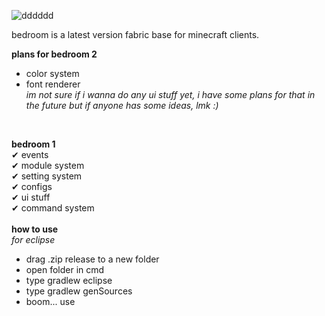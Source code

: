 ![dddddd](https://user-images.githubusercontent.com/69589624/109410126-1623c480-7966-11eb-9bd4-56984a88a6aa.PNG)
                                                                 
bedroom is a latest version fabric base for minecraft clients. <br>

**plans for bedroom 2** <br>
- color system <br>
- font renderer <br>
*im not sure if i wanna do any ui stuff yet, i have some plans for that in the future but if anyone has some ideas, lmk :)* <br>
<br>

**bedroom 1** <br>
✔ events <br>
✔ module system <br>
✔ setting system <br>
✔ configs <br>
✔ ui stuff <br>
✔ command system <br>
<br>
**how to use** <br>
*for eclipse* <br>
- drag .zip release to a new folder
- open folder in cmd
- type gradlew eclipse
- type gradlew genSources
- boom... use
